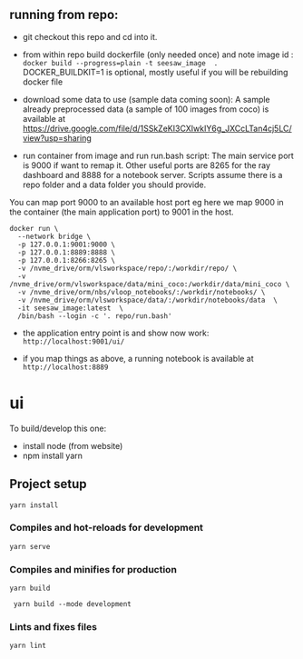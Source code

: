 ## running from repo:
- git checkout this repo and cd into it. 
- from within repo build dockerfile (only needed once)  and note image id :
`docker build --progress=plain -t seesaw_image  .`
DOCKER_BUILDKIT=1 is optional, mostly useful if you will be rebuilding docker file

- download some data to use (sample data coming soon):
  A sample already preprocessed data (a sample of 100 images from coco) is available at 
  https://drive.google.com/file/d/1SSkZeKI3CXIwkIY6g_JXCcLTan4cj5LC/view?usp=sharing

- run container from image and  run run.bash script: 
The main service port is 9000 if want to remap it. Other useful ports are 8265 for the ray dashboard and 8888 for a notebook server.
Scripts assume there is a repo folder and a data folder you should provide.

You can map port 9000 to an available host port eg here we map 9000 in the container (the main application port) to 9001 in the host.


  ```
  docker run \
    --network bridge \
    -p 127.0.0.1:9001:9000 \
    -p 127.0.0.1:8889:8888 \
    -p 127.0.0.1:8266:8265 \
    -v /nvme_drive/orm/vlsworkspace/repo/:/workdir/repo/ \
    -v /nvme_drive/orm/vlsworkspace/data/mini_coco:/workdir/data/mini_coco \
    -v /nvme_drive/orm/nbs/vloop_notebooks/:/workdir/notebooks/ \
    -v /nvme_drive/orm/vlsworkspace/data/:/workdir/notebooks/data  \
    -it seesaw_image:latest  \
    /bin/bash --login -c '. repo/run.bash'
   ```


- the application entry point is and show now work:
`http://localhost:9001/ui/` 
 
- if you map things as above, a running notebook is available at 
`http://localhost:8889`  


# ui
To build/develop this one:
* install node (from website)
* npm install yarn


## Project setup
```
yarn install
```

### Compiles and hot-reloads for development
```
yarn serve
```


### Compiles and minifies for production
```
yarn build
```

```
 yarn build --mode development 
```

### Lints and fixes files
```
yarn lint
```